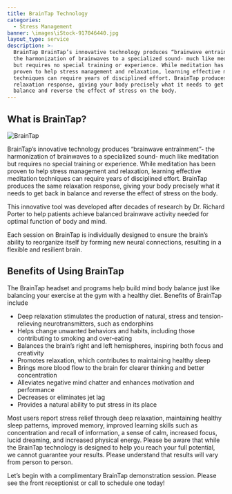 ```yaml
---
title: BrainTap Technology
categories:
  - Stress Management
banner: \images\iStock-917046440.jpg
layout_type: service
description: >-
  BrainTap BrainTap’s innovative technology produces “brainwave entrainment”-
  the harmonization of brainwaves to a specialized sound- much like meditation
  but requires no special training or experience. While meditation has been
  proven to help stress management and relaxation, learning effective meditation
  techniques can require years of disciplined effort. BrainTap produces the same
  relaxation response, giving your body precisely what it needs to get back in
  balance and reverse the effect of stress on the body.
---
```

## What is BrainTap?

![BrainTap](/images/Brain-Tap-Girl-with-Headset-on.jpg "BrainTap")

BrainTap’s innovative technology produces “brainwave entrainment”- the harmonization of brainwaves to a specialized sound- much like meditation but requires no special training or experience. While meditation has been proven to help stress management and relaxation, learning effective meditation techniques can require years of disciplined effort. BrainTap produces the same relaxation response, giving your body precisely what it needs to get back in balance and reverse the effect of stress on the body.

This innovative tool was developed after decades of research by Dr. Richard Porter to help patients achieve balanced brainwave activity needed for optimal function of body and mind.

Each session on BrainTap is individually designed to ensure the brain’s ability to reorganize itself by forming new neural connections, resulting in a flexible and resilient brain.

## Benefits of Using BrainTap

The BrainTap headset and programs help build mind body balance just like balancing your exercise at the gym with a healthy diet. Benefits of BrainTap include

* Deep relaxation stimulates the production of natural, stress and tension-relieving neurotransmitters, such as endorphins
* Helps change unwanted behaviors and habits, including those contributing to smoking and over-eating
* Balances the brain’s right and left hemispheres, inspiring both focus and creativity
* Promotes relaxation, which contributes to maintaining healthy sleep
* Brings more blood flow to the brain for clearer thinking and better concentration
* Alleviates negative mind chatter and enhances motivation and performance
* Decreases or eliminates jet lag
* Provides a natural ability to put stress in
  its place

Most users report stress relief through deep relaxation, maintaining healthy sleep patterns, improved memory, improved learning skills such as concentration and recall of information, a sense of calm, increased focus, lucid dreaming, and
increased physical energy. Please be aware that while the BrainTap technology is designed to help you reach your full potential, we cannot guarantee your results. Please understand that results will vary from person to person.

Let’s begin with a complimentary BrainTap demonstration session. Please see the front receptionist or call to schedule one today!

